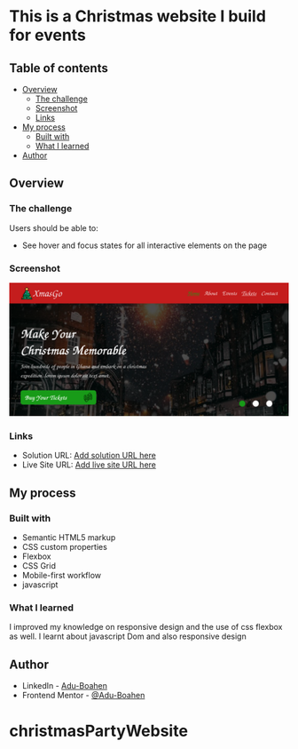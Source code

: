 # This is a Christmas website I build for events


## Table of contents

- [Overview](#overview)
  - [The challenge](#the-challenge)
  - [Screenshot](#screenshot)
  - [Links](#links)
- [My process](#my-process)
  - [Built with](#built-with)
  - [What I learned](#what-i-learned)
- [Author](#author)

## Overview

### The challenge

Users should be able to:

- See hover and focus states for all interactive elements on the page

### Screenshot

![](./Screenshot.png)

### Links

- Solution URL: [Add solution URL here](https://github.com/Adu-Boahen/blog-preview-card.git)
- Live Site URL: [Add live site URL here](https://christmaswebsiteforevents.netlify.app)

## My process

### Built with

- Semantic HTML5 markup
- CSS custom properties
- Flexbox
- CSS Grid
- Mobile-first workflow
- javascript

### What I learned

I improved my knowledge on responsive design and the use of css flexbox as well.
I learnt about javascript Dom and also responsive design

## Author

- LinkedIn - [Adu-Boahen](https://www.linkedin.com/profile/Adu-Boahen)
- Frontend Mentor - [@Adu-Boahen](https://www.frontendmentor.io/profile/Adu-Boahen)
# christmasPartyWebsite
